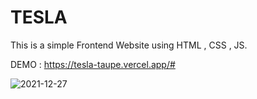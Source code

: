 # TESLA
This is a simple Frontend Website using HTML , CSS , JS.

DEMO : https://tesla-taupe.vercel.app/#

![2021-12-27](https://user-images.githubusercontent.com/56133988/147418354-38a1b423-fe63-4ea1-b376-60792492eaea.png)
